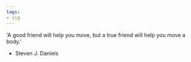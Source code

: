 ```yaml
---
tags:
- sig
---
```




'A good friend will help you move, but a true friend will help you move a body.'

- Steven J. Daniels